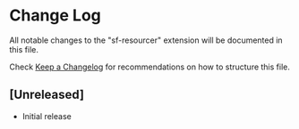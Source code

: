 # Change Log
All notable changes to the "sf-resourcer" extension will be documented in this file.

Check [Keep a Changelog](http://keepachangelog.com/) for recommendations on how to structure this file.

## [Unreleased]
- Initial release